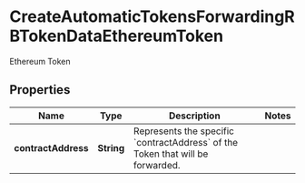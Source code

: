 

# CreateAutomaticTokensForwardingRBTokenDataEthereumToken

Ethereum Token

## Properties

| Name | Type | Description | Notes |
|------------ | ------------- | ------------- | -------------|
|**contractAddress** | **String** | Represents the specific &#x60;contractAddress&#x60; of the Token that will be forwarded. |  |




